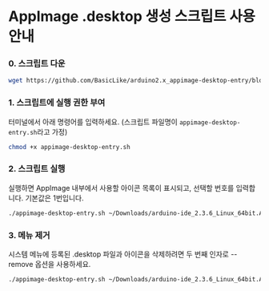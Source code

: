 # AppImage .desktop 생성 스크립트 사용 안내

### 0. 스크립트 다운

```bash
wget https://github.com/BasicLike/arduino2.x_appimage-desktop-entry/blob/main/appimage-desktop-entry.sh
```


### 1. 스크립트에 실행 권한 부여

터미널에서 아래 명령어를 입력하세요. (스크립트 파일명이 `appimage-desktop-entry.sh`라고 가정)

```bash
chmod +x appimage-desktop-entry.sh
```


### 2. 스크립트 실행

실행하면 AppImage 내부에서 사용할 아이콘 목록이 표시되고, 선택할 번호를 입력합니다. 기본값은 1번입니다.

```bash
./appimage-desktop-entry.sh ~/Downloads/arduino-ide_2.3.6_Linux_64bit.AppImage
```


### 3. 메뉴 제거

시스템 메뉴에 등록된 .desktop 파일과 아이콘을 삭제하려면 두 번째 인자로 --remove 옵션을 사용하세요.

```bash
./appimage-desktop-entry.sh ~/Downloads/arduino-ide_2.3.6_Linux_64bit.AppImage --remove
```
